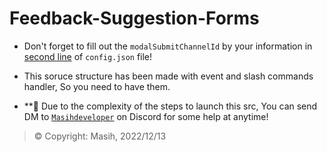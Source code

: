 # Feedback-Suggestion-Forms
- Don't forget to fill out the `modalSubmitChannelId` by your information in [second line](https://github.com/Masihdeveloper/Feedback-Suggestion-Forms/blob/main/config.json#L2) of `config.json` file!
- This soruce structure has been made with event and slash commands handler, So you need to have them.

- **📩 Due to the complexity of the steps to launch this src, You can send DM to [`Masihdeveloper`](https://discord.com/users/901765485341859911) on Discord for some help at anytime!

> © Copyright: Masih, 2022/12/13
